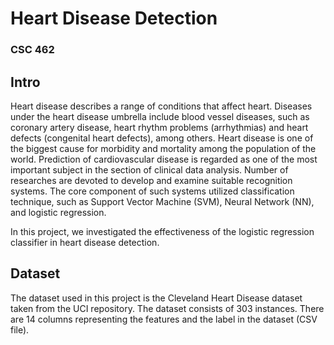 # Heart Disease Detection
### CSC 462

## Intro
Heart disease describes a range of conditions that affect heart. Diseases under the heart disease umbrella include blood vessel diseases, such as coronary artery disease, heart rhythm problems (arrhythmias) and heart defects (congenital heart defects), among others. Heart disease is one of the biggest cause for morbidity and mortality among the population of the world. Prediction of cardiovascular disease is regarded as one of the most important subject in the section of clinical data analysis. Number of researches are devoted to develop and examine suitable recognition systems. The core component of such systems utilized classification technique, such as Support Vector Machine (SVM), Neural Network (NN), and logistic regression. 

In this project, we investigated the effectiveness of the logistic regression classifier in heart disease detection.

## Dataset 
The dataset used in this project is the Cleveland Heart Disease dataset taken from the UCI repository. The
dataset consists of 303 instances. There are 14 columns representing the features and the label in the
dataset (CSV file).
